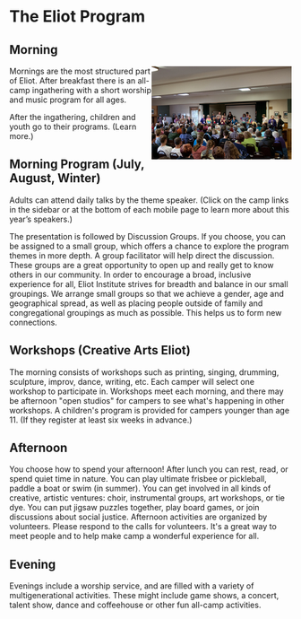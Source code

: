 # The Eliot Program

## Morning

<img src="img/Camp_Staff800px.jpg" 
     alt="Camp staff at the morning program" 
     align="right" />

Mornings are the most structured part of Eliot. After breakfast there is an all-camp ingathering with a short worship and music program for all ages.

After the ingathering, children and youth go to their programs. (Learn more.)

## Morning Program (July, August, Winter)

Adults can attend daily talks by the theme speaker. (Click on the camp links in the sidebar or at the bottom of each mobile page to learn more about this year’s speakers.)

The presentation is followed by Discussion Groups. If you choose, you can be assigned to a small group, which offers a chance to explore the program themes in more depth. A group facilitator will help direct the discussion. These groups are a great opportunity to open up and really get to know others in our community. In order to encourage a broad, inclusive experience for all, Eliot Institute strives for breadth and balance in our small groupings. We arrange small groups so that we achieve a gender, age and geographical spread, as well as placing people outside of family and congregational groupings as much as possible. This helps us to form new connections.

## Workshops (Creative Arts Eliot)

The morning consists of workshops such as printing, singing, drumming, sculpture, improv, dance, writing, etc. Each camper will select one workshop to participate in.  Workshops meet each morning, and there may be afternoon "open studios" for campers to see what's happening in other workshops.  A children's program is provided for campers younger than age 11. (If they register at least six weeks in advance.)

## Afternoon

You choose how to spend your afternoon! After lunch you can rest, read, or spend quiet time in nature. You can play ultimate frisbee or pickleball, paddle a boat or swim (in summer). You can get involved in all kinds of creative, artistic ventures: choir, instrumental groups, art workshops, or tie dye. You can put jigsaw puzzles together, play board games, or join discussions about social justice. Afternoon activities are organized by volunteers. Please respond to the calls for volunteers. It's a great way to meet people and to help make camp a wonderful experience for all.

## Evening

Evenings include a worship service, and are filled with a variety of multigenerational activities. These might include game shows, a concert, talent show, dance and coffeehouse or other fun all-camp activities.
